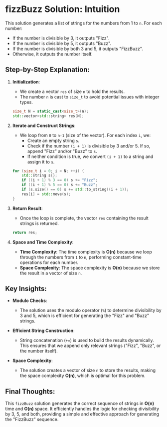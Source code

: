 # fizzBuzz Solution: Intuition

This solution generates a list of strings for the numbers from 1 to `n`. For each number:
- If the number is divisible by 3, it outputs "Fizz".
- If the number is divisible by 5, it outputs "Buzz".
- If the number is divisible by both 3 and 5, it outputs "FizzBuzz".
- Otherwise, it outputs the number itself.

## Step-by-Step Explanation:

1. **Initialization**:
   - We create a vector `res` of size `n` to hold the results.
   - The number `n` is cast to `size_t` to avoid potential issues with integer types.

   ```cpp
   size_t N = static_cast<size_t>(n);
   std::vector<std::string> res(N);
   ```

2. **Iterate and Construct Strings**:
   - We loop from `0` to `n-1` (size of the vector). For each index `i`, we:
     - Create an empty string `s`.
     - Check if the number `(i + 1)` is divisible by 3 and/or 5. If so, append "Fizz" and/or "Buzz" to `s`.
     - If neither condition is true, we convert `(i + 1)` to a string and assign it to `s`.

   ```cpp
   for (size_t i = 0; i < N; ++i) {
       std::string s{};
       if ((i + 1) % 3 == 0) s += "Fizz";
       if ((i + 1) % 5 == 0) s += "Buzz";
       if (s.size() == 0) s += std::to_string((i + 1));
       res[i] = std::move(s);
   }
   ```

3. **Return Result**:
   - Once the loop is complete, the vector `res` containing the result strings is returned.

   ```cpp
   return res;
   ```

4. **Space and Time Complexity**:
   - **Time Complexity**: The time complexity is **O(n)** because we loop through the numbers from `1` to `n`, performing constant-time operations for each number.
   - **Space Complexity**: The space complexity is **O(n)** because we store the result in a vector of size `n`.

## Key Insights:

- **Modulo Checks**:
  - The solution uses the modulo operator (`%`) to determine divisibility by 3 and 5, which is efficient for generating the "Fizz" and "Buzz" strings.

- **Efficient String Construction**:
  - String concatenation (`+=`) is used to build the results dynamically. This ensures that we append only relevant strings ("Fizz", "Buzz", or the number itself).

- **Space Complexity**:
  - The solution creates a vector of size `n` to store the results, making the space complexity **O(n)**, which is optimal for this problem.

## Final Thoughts:

This `fizzBuzz` solution generates the correct sequence of strings in **O(n)** time and **O(n)** space. It efficiently handles the logic for checking divisibility by 3, 5, and both, providing a simple and effective approach for generating the "FizzBuzz" sequence.

